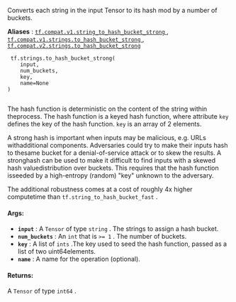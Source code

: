 Converts each string in the input Tensor to its hash mod by a number of buckets.

**Aliases** : [ `tf.compat.v1.string_to_hash_bucket_strong` ](/api_docs/python/tf/strings/to_hash_bucket_strong), [ `tf.compat.v1.strings.to_hash_bucket_strong` ](/api_docs/python/tf/strings/to_hash_bucket_strong), [ `tf.compat.v2.strings.to_hash_bucket_strong` ](/api_docs/python/tf/strings/to_hash_bucket_strong)

```
 tf.strings.to_hash_bucket_strong(
    input,
    num_buckets,
    key,
    name=None
)
 
```

The hash function is deterministic on the content of the string within theprocess. The hash function is a keyed hash function, where attribute  `key` defines the key of the hash function.  `key`  is an array of 2 elements.

A strong hash is important when inputs may be malicious, e.g. URLs withadditional components. Adversaries could try to make their inputs hash to thesame bucket for a denial-of-service attack or to skew the results. A stronghash can be used to make it difficult to find inputs with a skewed hash valuedistribution over buckets. This requires that the hash function isseeded by a high-entropy (random) "key" unknown to the adversary.

The additional robustness comes at a cost of roughly 4x higher computetime than  `tf.string_to_hash_bucket_fast` .

#### Args:
- **`input`** : A  `Tensor`  of type  `string` . The strings to assign a hash bucket.
- **`num_buckets`** : An  `int`  that is  `>= 1` . The number of buckets.
- **`key`** : A list of  `ints` .The key used to seed the hash function, passed as a list of two uint64elements.
- **`name`** : A name for the operation (optional).


#### Returns:
A  `Tensor`  of type  `int64` .

